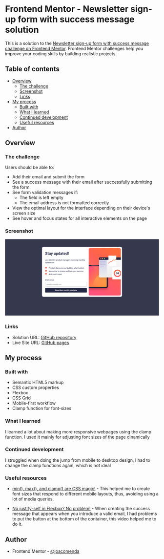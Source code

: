 # Frontend Mentor - Newsletter sign-up form with success message solution

This is a solution to the [Newsletter sign-up form with success message challenge on Frontend Mentor](https://www.frontendmentor.io/challenges/newsletter-signup-form-with-success-message-3FC1AZbNrv). Frontend Mentor challenges help you improve your coding skills by building realistic projects. 

## Table of contents

- [Overview](#overview)
  - [The challenge](#the-challenge)
  - [Screenshot](#screenshot)
  - [Links](#links)
- [My process](#my-process)
  - [Built with](#built-with)
  - [What I learned](#what-i-learned)
  - [Continued development](#continued-development)
  - [Useful resources](#useful-resources)
- [Author](#author)

## Overview

### The challenge

Users should be able to:

- Add their email and submit the form
- See a success message with their email after successfully submitting the form
- See form validation messages if:
  - The field is left empty
  - The email address is not formatted correctly
- View the optimal layout for the interface depending on their device's screen size
- See hover and focus states for all interactive elements on the page

### Screenshot

![](/newsletter-sign-up.png)

### Links

- Solution URL: [GitHub repository](https://github.com/joacomenda/newsletter-sign-up-with-success-message-main)
- Live Site URL: [GitHub pages](https://joacomenda.github.io/newsletter-sign-up-with-success-message-main/)

## My process

### Built with

- Semantic HTML5 markup
- CSS custom properties
- Flexbox
- CSS Grid
- Mobile-first workflow
- Clamp function for font-sizes

### What I learned

I learned a lot about making more responsive webpages using the clamp function. I used it mainly for adjusting font sizes of the page dinamically

### Continued development

I struggled when doing the jump from mobile to desktop design, I had to change the clamp functions again, which is not ideal

### Useful resources

- [min(), max(), and clamp() are CSS magic!](https://www.youtube.com/watch?v=U9VF-4euyRo) - This helped me to create font sizes that respond to different mobile layouts, thus, avoiding using a lot of media queries.

- [No justify-self in Flexbox? No problem!](https://www.youtube.com/watch?v=q08BbYNG8h0&t=242s) - When creating the success message that appears when you introduce a valid email, I had problems to put the button at the bottom of the container, this video helped me to do it.

## Author

- Frontend Mentor - [@joacomenda](https://www.frontendmentor.io/profile/joacomenda)
